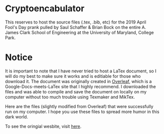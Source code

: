 # Cryptoencabulator
This reserves to host the source files (.tex, .bib, etc) for the 2019 April Fool's Day prank pulled by Saul Schaffer &amp; Brian Bock on the entire A. James Clark School of Engineering at the University of Maryland, College Park.

# Notice

It is important to note that I have never tried to host a LaTex document, so I will do my best to make sure it works and is editiable for those who download it. The document was originally created in [Overleaf](https://overleaf.com), which is a Google-Docs-meets-LaTex site that I highly recommend. I downloaded the files and was able to compile and save the document on locally on my computer without too much trouble using Texmaker and MikTex. 

Here are the files (slightly modified from Overleaf) that were successfully run on my computer. I hope you use these files to spread more humor in this dark world. 

To see the oringial wesbite, visit [here](https://eng.umd.edu/cryptoencabulator).
